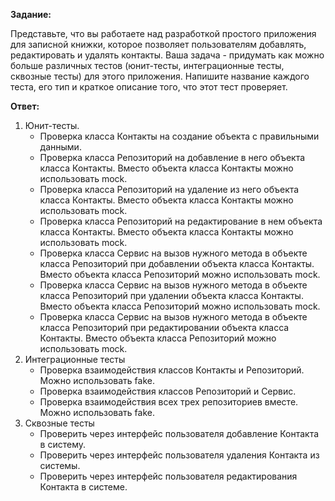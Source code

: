 **Задание:**

Представьте, что вы работаете над разработкой простого приложения для записной книжки, которое позволяет пользователям
добавлять, редактировать и удалять контакты. Ваша задача - придумать как можно больше различных тестов (юнит-тесты,
интеграционные тесты, сквозные тесты) для этого приложения. Напишите название каждого теста, его тип и краткое описание
того, что этот тест проверяет.

**Ответ:**

1. Юнит-тесты.
    * Проверка класса Контакты на создание объекта с правильными данными.
    * Проверка класса Репозиторий на добавление в него объекта класса Контакты. Вместо объекта класса Контакты можно
      использовать mock.
    * Проверка класса Репозиторий на удаление из него объекта класса Контакты. Вместо объекта класса Контакты можно
      использовать mock.
    * Проверка класса Репозиторий на редактирование в нем объекта класса Контакты. Вместо объекта класса Контакты можно
      использовать mock.
    * Проверка класса Сервис на вызов нужного метода в объекте класса Репозиторий при добавлении объекта класса Контакты.
      Вместо объекта класса Репозиторий можно использовать mock.
    * Проверка класса Сервис на вызов нужного метода в объекте класса Репозиторий при удалении объекта класса Контакты.
      Вместо объекта класса Репозиторий можно использовать mock.
    * Проверка класса Сервис на вызов нужного метода в объекте класса Репозиторий при редактировании объекта класса
      Контакты. Вместо объекта класса Репозиторий можно использовать mock.
2. Интеграционные тесты
    * Проверка взаимодействия классов Контакты и Репозиторий. Можно использовать fake.
    * Проверка взаимодействия классов Репозиторий и Сервис.
    * Проверка взаимодействия всех трех репозиториев вместе. Можно использовать fake.
3. Сквозные тесты
    * Проверить через интерфейс пользователя добавление Контакта в систему.
    * Проверить через интерфейс пользователя удаления Контакта из системы.
    * Проверить через интерфейс пользователя редактирования Контакта в системе.